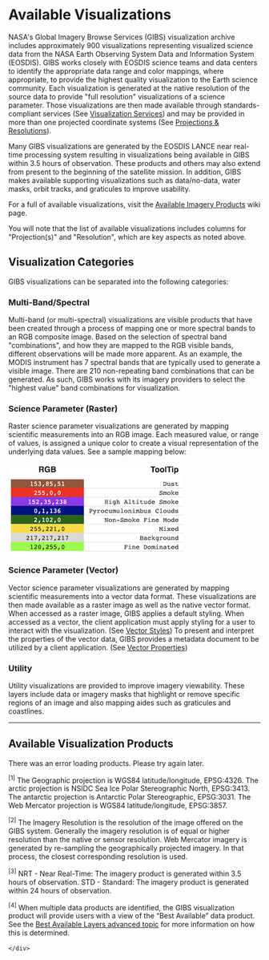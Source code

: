 # Available Visualizations

NASA's Global Imagery Browse Services (GIBS) visualization archive includes approximately 900 visualizations representing visualized science data from the NASA Earth Observing System Data and Information System (EOSDIS). GIBS works closely with EOSDIS science teams and data centers to identify the appropriate data range and color mappings, where appropriate, to provide the highest quality visualization to the Earth science community. Each visualization is generated at the native resolution of the source data to provide "full resolution" visualizations of a science parameter. Those visualizations are then made available through standards-compliant services (See [Visualization Services](../visualization-services/#visualization-services)) and may be provided in more than one projected coordinate systems (See [Projections & Resolutions](../api-advanced-topics/#projections-resolution)). 

Many GIBS visualizations are generated by the EOSDIS LANCE near real-time processing system resulting in visualizations being available in GIBS within 3.5 hours of observation. These products and others may also extend from present to the beginning of the satellite mission. In addition, GIBS makes available supporting visualizations such as data/no-data, water masks, orbit tracks, and graticules to improve usability.

For a full of available visualizations, visit the [Available Imagery Products](../available-imagery-products) wiki page.

You will note that the list of available visualizations includes columns for "Projection(s)" and "Resolution", which are key aspects as noted above.

## Visualization Categories
GIBS visualizations can be separated into the following categories:

### Multi-Band/Spectral
Multi-band (or multi-spectral) visualizations are visible products that have been created through a process of mapping one or more spectral bands to an RGB composite image.  Based on the selection of spectral band "combinations", and how they are mapped to the RGB visible bands, different observations will be made more apparent.  As an example, the MODIS instrument has 7 spectral bands that are typically used to generate a visible image.  There are 210 non-repeating band combinations that can be generated.  As such, GIBS works with its imagery providers to select the "highest value" band combinations for visualization.

### Science Parameter (Raster)
Raster science parameter visualizations are generated by mapping scientific measurements into an RGB image.  Each measured value, or range of values, is assigned a unique color to create a visual representation of the underlying data values. See a sample mapping below:

![RGB Mapping](img/rgb_mapping.png)

### Science Parameter (Vector)
Vector science parameter visualizations are generated by mapping scientific measurements into a vector data format. These visualizations are then made available as a raster image as well as the native vector format.  When accessed as a raster image, GIBS applies a default styling.  When accessed as a vector, the client application must apply styling for a user to interact with the visualization. (See [Vector Styles](../metadata/#vector-styles)) To present and interpret the properties of the vector data, GIBS provides a metadata document to be utilized by a client application. (See [Vector Properties](../visualization-metadata/#vector-properties))

### Utility
Utility visualizations are provided to improve imagery viewability.  These layers include data or imagery masks that highlight or remove specific regions of an image and also mapping aides such as graticules and coastlines. 

<hr/>

## Available Visualization Products

<div id="app-container">

  <div class="section">
    <div v-if="loading" class="loader"></div>
    <div v-if="errorLoading">
      <p>There was an error loading products. Please try again later.</p>
    </div>
    <div v-else>
      <category-selector
        v-bind:categories="categories"
        v-bind:selected-category="selectedCategory"
        v-bind:select-category="selectCategory">
      </category-selector>
      <div class="imagery-products">
        <measurement-container 
          v-for="measurement in measurements" 
          :key="measurement.title" 
          :measurement="measurement">
        </measurement-container> 
      </div>
    </div>
    <div>
      <p id="footnote-1">
        <sup>[1]</sup> The Geographic projection is WGS84 latitude/longitude, EPSG:4326. The arctic projection is NSIDC Sea Ice Polar Stereographic North, EPSG:3413. The antarctic projection is Antarctic Polar Stereographic, EPSG:3031. The Web Mercator projection is WGS84 latitude/longitude, EPSG:3857.
      </p>
      <p id="footnote-2">
        <sup>[2]</sup> The Imagery Resolution is the resolution of the image offered on the GIBS system. Generally the imagery resolution is of equal or higher resolution than the native or sensor resolution. Web Mercator imagery is generated by re-sampling the geographically projected imagery. In that process, the closest corresponding resolution is used.
      </p>
      <p id="footnote-" style="display: none">
        <sup>[3]</sup> The Sensor Resolution, also known as native resolution, is provided as a reference not to be confused with the imagery resolution explained in [1]. This is the resolution of the source product elements which went into making the imagery product served in GIBS.
      </p>
      <p id="footnote-3">
        <sup>[3]</sup> NRT - Near Real-Time: The imagery product is generated within 3.5 hours of observation. STD - Standard: The imagery product is generated within 24 hours of observation.
      </p>
       <p id="footnote-4">
        <sup>[4]</sup> When multiple data products are identified, the GIBS visualization product will provide users with a view of the “Best Available” data product.  See the <a href="../api-advanced-topics/#best-available-layers">Best Available Layers advanced topic</a> for more information on how this is determined.
      </p>
      
    </div>
  </div>
</div>



